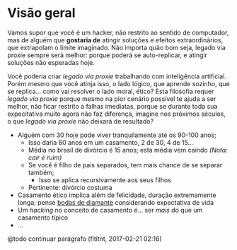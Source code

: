 # Visão geral

<!--
Você se sente inseguro com seu corpo? Sem problema! **Como foca a longo prazo,
sua aparência física é insignificante**, sua mente é o que importa. Você não
está contente com sua mente? Como insegurança por experiências anteriores,
tem um gênio que ate ontém diziam ser difícil, etc? Ok. Isto é para você.
-->

<!-- - Casamento hacker implica em genitores/tutores se otimizarem constantemente,
indo além de afeto e filhos para empregar muita energia para ajudar parceiro de forma estratégica,
melhorando interesse mútuo
-->

Vamos supor que você é um hacker, não restrito ao sentido de computador, mas de
alguém que **gostaria de** atingir soluções e efeitos extraordinários, 
que extrapolam o limite imaginado. Não importa quão bom seja, legado via proxie
sempre será melhor: porque poderá se auto-replicar, e atingir soluções não
esperadas hoje.

Você poderia criar _legado via proxie_ trabalhando com inteligência artificial.
Porém mesmo que você atinja isso, o lado lógico, que aprende sozinho, que se
replica... como vai resolver o lado moral, ético? Esta filosofia requer
_legado via proxie_ porque mesmo na pior cenário possível te ajuda a ser melhor,
não ficar restrito a falhas imediatas, porque se durante toda sua expecitativa
muito agora não faz diferença, imagine nos próximos séculos, o que _legado via
proxie_ não deixará de resultado?


- Alguém com 30 hoje pode viver tranquilamente até os 90-100 anos;
  - Isso daria 60 anos em um casamento, 2 de 30, 4 de 15...
  - Média no brasil de divórcio é 15 anos; esta média vem caindo _(Nota: cair é ruim)_
  - Se você é filho de pais separados, tem mais chance de se separar também;
    - Isso se aplica recursivamente aos seus filhos
  - Pertinente: divórcio costuma
- Casamento ético implica além de felicidade, duração extremamente longa; pense [bodas de diamante](http://www.portaldafamilia.org/datas/bodas/bodas.shtml) considerando expectativa de vida
- Um _hacking_ no conceito de casamento é... ser _mais_ do que um casamento típico
- ...


@todo continuar parágrafo (fititnt, 2017-02-21 02:16)

<!--
Isso é uma reunião de textos e afins não aleatórios com uma visão típica de 
pessoas programadoras de software, que usam lógica para, mesmo via uso 
consciente ou leitura mais empatia de recursos e comportamentos, atingem um
objetivo lógico e desejado para todos os envolvidos. O foco neste caso é
explicitamente é relacionamento estável com qualidade de vida com um patamar
de felicidade muito acima do que seria da média esperada a partir dos anos 10.
-->


<!-- [Biohacking](https://en.wikipedia.org/wiki/Biohacking) e [neurohacking](https://en.wikipedia.org/wiki/Neurohacking) são interessantes para conhecer, porém implicam em modificar o prório corpo. -->